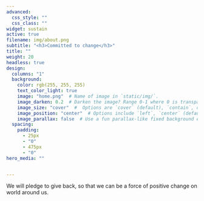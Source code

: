 ```yaml
---
advanced:
  css_style: ""
  css_class: ""
widget: sustain
active: true
filename: img/about.png
subtitle: "<h3>Committed to change</h3>"
title: ""
weight: 20
headless: true
design:
  columns: "1"
  background:
    color: rgb(255, 255, 255)
    text_color_light: true
    image: "home.png"  # Name of image in `static/img/`.
    image_darken: 0.2  # Darken the image? Range 0-1 where 0 is transparent and 1 is opaque.
    image_size: "cover"  #  Options are `cover` (default), `contain`, or `actual` size.
    image_position: "center"  # Options include `left`, `center` (default), or `right`.
    image_parallax: false  # Use a fun parallax-like fixed background effect? true/false
  spacing:
    padding:
      - 25px
      - "0"
      - 475px
      - "0"
hero_media: ""


---
```

We will pledge to give back, so that we can be a force of positive change on world around us.